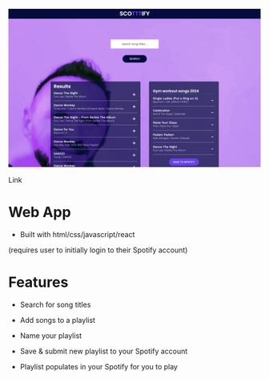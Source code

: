 ![img](src/components/App/screenshot-scottify.png)

Link

# Web App

- Built with html/css/javascript/react

(requires user to initially login to their Spotify account)

# Features

- Search for song titles

- Add songs to a playlist

- Name your playlist

- Save & submit new playlist to your Spotify account

- Playlist populates in your Spotify for you to play
